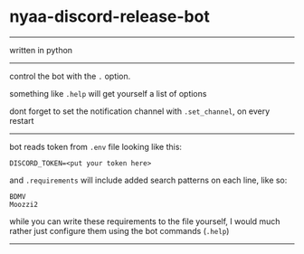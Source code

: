 # nyaa-discord-release-bot

___

written in python

---

control the bot with the `.` option.

something like `.help` will get yourself a list of options

dont forget to set the notification channel with `.set_channel`, on every restart

---

bot reads token from `.env` file looking like this:

```
DISCORD_TOKEN=<put your token here>
```

and `.requirements` will include added search patterns on each line, like so:
```
BDMV
Moozzi2
```
while you can write these requirements to the file yourself, I would much rather just configure them using the bot commands (`.help`)

---
